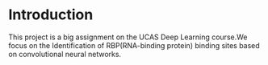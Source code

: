 # Introduction
This project is a big assignment on the UCAS Deep Learning course.We focus on the Identification of RBP(RNA-binding protein) binding sites based on convolutional neural networks.
